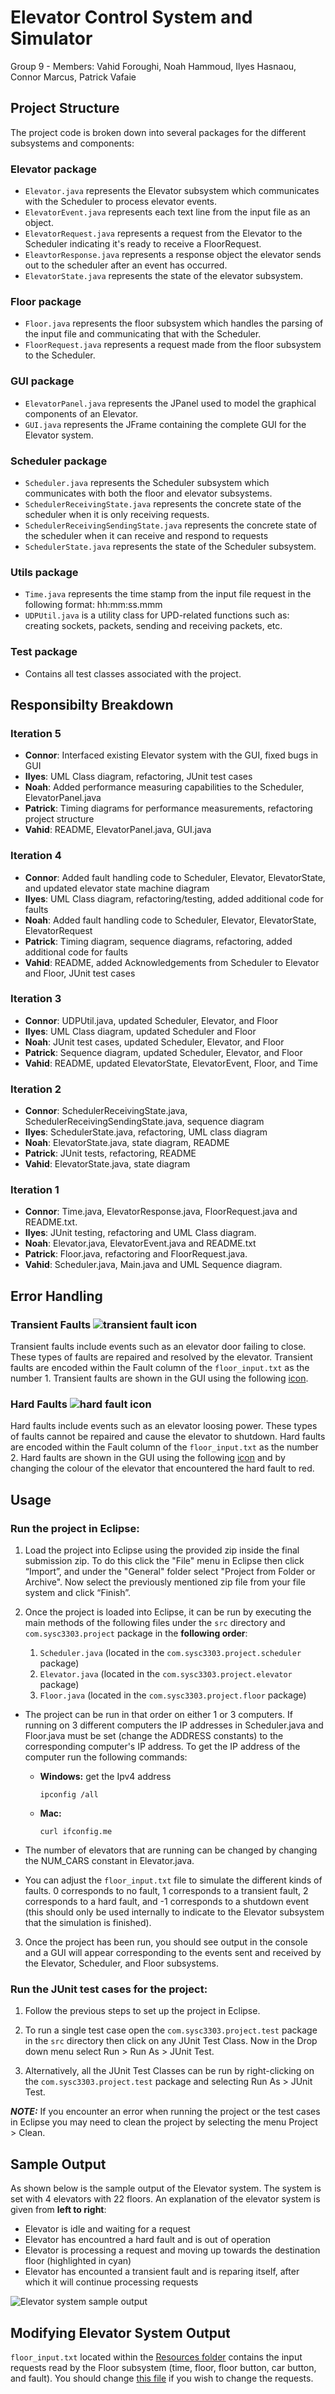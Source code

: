 # Elevator Control System and Simulator 
Group 9 - Members: Vahid Foroughi, Noah Hammoud, Ilyes Hasnaou, Connor Marcus, Patrick Vafaie 

## Project Structure 
The project code is broken down into several packages for the different subsystems and components: 

### Elevator package
- `Elevator.java` represents the Elevator subsystem which communicates with the Scheduler to process elevator events.
- `ElevatorEvent.java` represents each text line from the input file as an object.
- `ElevatorRequest.java` represents a request from the Elevator to the Scheduler indicating it's ready to receive a FloorRequest. 
- `EleavtorResponse.java` represents a response object the elevator sends out to the scheduler after an event has occurred.
- `ElevatorState.java` represents the state of the elevator subsystem.

### Floor package
- `Floor.java` represents the floor subsystem which handles the parsing of the input file and communicating that with the Scheduler.
- `FloorRequest.java` represents a request made from the floor subsystem to the Scheduler.

### GUI package
- `ElevatorPanel.java` represents the JPanel used to model the graphical components of an Elevator.
- `GUI.java` represents the JFrame containing the complete GUI for the Elevator system.

### Scheduler package
- `Scheduler.java` represents the Scheduler subsystem which communicates with both the floor and elevator subsystems.
- `SchedulerReceivingState.java` represents the concrete state of the scheduler when it is only receiving requests.
- `SchedulerReceivingSendingState.java` represents the concrete state of the scheduler when it can receive and respond to requests
- `SchedulerState.java` represents the state of the Scheduler subsystem.

### Utils package
- `Time.java` represents the time stamp from the input file request in the following format: hh:mm:ss.mmm
- `UDPUtil.java` is a utility class for UPD-related functions such as: creating sockets, packets, sending and receiving packets, etc.


### Test package

- Contains all test classes associated with the project.

## Responsibilty Breakdown

### Iteration 5
- **Connor**: Interfaced existing Elevator system with the GUI, fixed bugs in GUI
- **Ilyes**: UML Class diagram, refactoring, JUnit test cases
- **Noah**: Added performance measuring capabilities to the Scheduler, ElevatorPanel.java
- **Patrick**: Timing diagrams for performance measurements, refactoring project structure
- **Vahid**: README, ElevatorPanel.java, GUI.java

### Iteration 4
- **Connor**: Added fault handling code to Scheduler, Elevator, ElevatorState, and updated elevator state machine diagram
- **Ilyes**: UML Class diagram, refactoring/testing, added additional code for faults
- **Noah**: Added fault handling code to Scheduler, Elevator, ElevatorState, ElevatorRequest
- **Patrick**: Timing diagram, sequence diagrams, refactoring, added additional code for faults
- **Vahid**: README, added Acknowledgements from Scheduler to Elevator and Floor, JUnit test cases

### Iteration 3
- **Connor**: UDPUtil.java, updated Scheduler, Elevator, and Floor
- **Ilyes**: UML Class diagram, updated Scheduler and Floor
- **Noah**: JUnit test cases, updated Scheduler, Elevator, and Floor
- **Patrick**: Sequence diagram, updated Scheduler, Elevator, and Floor
- **Vahid**: README, updated ElevatorState, ElevatorEvent, Floor, and Time

### Iteration 2
- **Connor**: SchedulerReceivingState.java, SchedulerReceivingSendingState.java, sequence diagram
- **Ilyes**: SchedulerState.java, refactoring, UML class diagram
- **Noah**: ElevatorState.java, state diagram, README
- **Patrick**: JUnit tests, refactoring, README
- **Vahid**: ElevatorState.java, state diagram

### Iteration 1
- **Connor**: Time.java, ElevatorResponse.java, FloorRequest.java and README.txt.
- **Ilyes**: JUnit testing, refactoring and UML Class diagram.
- **Noah**: Elevator.java, ElevatorEvent.java and README.txt
- **Patrick**: Floor.java, refactoring and FloorRequest.java.
- **Vahid**: Scheduler.java, Main.java and UML Sequence diagram.

## Error Handling

### Transient Faults ![transient fault icon](Resources/images/transientFaultIcon.png)
Transient faults include events such as an elevator door failing to close. These types of faults are repaired and resolved by the elevator. Transient faults are encoded within the Fault column of the `floor_input.txt` as the number 1. Transient faults are shown in the GUI using the following [icon](Resources/images/transientFaultIcon.png).

### Hard Faults ![hard fault icon](Resources/images/hardFaultIcon.png)

Hard faults include events such as an elevator loosing power. These types of faults cannot be repaired and cause the elevator to shutdown. Hard faults are encoded within the Fault column of the `floor_input.txt` as the number 2. Hard faults are shown in the GUI using the following [icon](Resources/images/hardFaultIcon.png) and by changing the colour of the elevator that encountered the hard fault to red. 

## Usage 

### Run the project in Eclipse:

1. Load the project into Eclipse using the provided zip inside the final submission zip. To do this click the "File" menu in Eclipse then click “Import”, and under the "General" folder select "Project from Folder or Archive". Now select the previously mentioned zip file from your file system and click “Finish”.

2. Once the project is loaded into Eclipse, it can be run by executing the main methods of the following files under the `src` directory and `com.sysc3303.project` package in the **following order**: 
    1. `Scheduler.java` (located in the `com.sysc3303.project.scheduler` package)
    2. `Elevator.java` (located in the `com.sysc3303.project.elevator` package)
    3. `Floor.java` (located in the `com.sysc3303.project.floor` package) 

- The project can be run in that order on either 1 or 3 computers. If running on 3 different computers the IP addresses in Scheduler.java and Floor.java must be set (change the ADDRESS constants) to the corresponding computer's IP address. To get the IP address of the computer run the following commands:

  - **Windows:** get the Ipv4 address
    ```
    ipconfig /all 
    ```
  - **Mac:**
    ```
    curl ifconfig.me
    ```
- The number of elevators that are running can be changed by changing the NUM_CARS constant in Elevator.java.
- You can adjust the `floor_input.txt` file to simulate the different kinds of faults. 0 corresponds to no fault, 1 corresponds to a transient fault, 2 corresponds to a hard fault, and -1 corresponds to a shutdown event (this should only be used internally to indicate to the Elevator subsystem that the simulation is finished).

3. Once the project has been run, you should see output in the console and a GUI will appear corresponding to the events sent and received by the Elevator, Scheduler, and Floor subsystems.

### Run the JUnit test cases for the project:

1. Follow the previous steps to set up the project in Eclipse.

2. To run a single test case open the `com.sysc3303.project.test` package in the `src` directory then click on any JUnit Test Class. Now in the Drop down menu select Run > Run As > JUnit Test.

3. Alternatively, all the JUnit Test Classes can be run by right-clicking on the `com.sysc3303.project.test` package and selecting Run As > JUnit Test.

***NOTE:*** If you encounter an error when running the project or the test cases in Eclipse you may need to clean the project by selecting the menu Project > Clean.


## Sample Output

As shown below is the sample output of the Elevator system. The system is set with 4 elevators with 22 floors. An explanation of the elevator system is given from **left to right**: 
- Elevator is idle and waiting for a request
- Elevator has encountred a hard fault and is out of operation
- Elevator is processing a request and moving up towards the destination floor (highlighted in cyan)
- Elevator has encounted a transient fault and is reparing itself, after which it will continue processing requests

![Elevator system sample output](Resources/images/systemSampleOutput.png)

## Modifying Elevator System Output

`floor_input.txt` located within the [Resources folder](Resources/) contains the input requests read by the Floor subsystem (time, floor, floor button, car button, and fault). You should change [this file](Resources/floor_input.txt) if you wish to change the requests.
